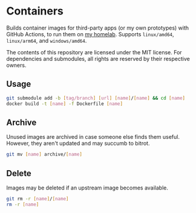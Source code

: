 # Containers

Builds container images for third-party apps (or my own prototypes) with GitHub Actions, to run them on [my homelab](https://github.com/pl4nty/homelab/). Supports `linux/amd64`, `linux/arm64`, and `windows/amd64`.

The contents of this repository are licensed under the MIT license. For dependencies and submodules, all rights are reserved by their respective owners.

## Usage

```bash
git submodule add -b [tag/branch] [url] [name]/[name] && cd [name]
docker build -t [name] -f Dockerfile [name]
```

## Archive

Unused images are archived in case someone else finds them useful. However, they aren't updated and may succumb to bitrot.

```bash
git mv [name] archive/[name]
```

## Delete

Images may be deleted if an upstream image becomes available.

```bash
git rm -r [name]/[name]
rm -r [name]
```
